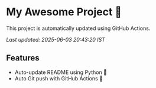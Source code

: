 # My Awesome Project 🚀

This project is automatically updated using GitHub Actions.

_Last updated: 2025-06-03 20:43:20 IST_

## Features
- Auto-update README using Python 🐍
- Auto Git push with GitHub Actions 🤖
